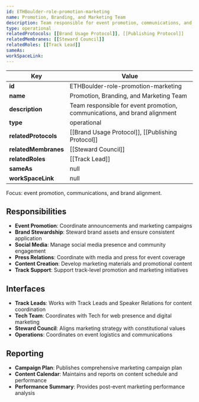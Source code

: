 ```yaml
---
id: ETHBoulder-role-promotion-marketing
name: Promotion, Branding, and Marketing Team
description: Team responsible for event promotion, communications, and brand alignment
type: operational
relatedProtocols: [[Brand Usage Protocol]], [[Publishing Protocol]]
relatedMembranes: [[Steward Council]]
relatedRoles: [[Track Lead]]
sameAs:
workSpaceLink: 
---
```

<!-- YAML-SNAPSHOT:START -->
| Key | Value |
| --- | ----- |
| **id** | ETHBoulder-role-promotion-marketing |
| **name** | Promotion, Branding, and Marketing Team |
| **description** | Team responsible for event promotion, communications, and brand alignment |
| **type** | operational |
| **relatedProtocols** | [[Brand Usage Protocol]], [[Publishing Protocol]] |
| **relatedMembranes** | [[Steward Council]] |
| **relatedRoles** | [[Track Lead]] |
| **sameAs** | null |
| **workSpaceLink** | null |

<!-- YAML-SNAPSHOT:END -->
Focus: event promotion, communications, and brand alignment.

## Responsibilities

- **Event Promotion**: Coordinate announcements and marketing campaigns
- **Brand Stewardship**: Steward brand assets and ensure consistent application
- **Social Media**: Manage social media presence and community engagement
- **Press Relations**: Coordinate with media and press for event coverage
- **Content Creation**: Develop marketing materials and promotional content
- **Track Support**: Support track-level promotion and marketing initiatives

## Interfaces

- **Track Leads**: Works with Track Leads and Speaker Relations for content coordination
- **Tech Team**: Coordinates with Tech for web presence and digital marketing
- **Steward Council**: Aligns marketing strategy with constitutional values
- **Operations**: Coordinates on event logistics and communications

## Reporting

- **Campaign Plan**: Publishes comprehensive marketing campaign plan
- **Content Calendar**: Maintains and reports on content schedule and performance
- **Performance Summary**: Provides post-event marketing performance analysis